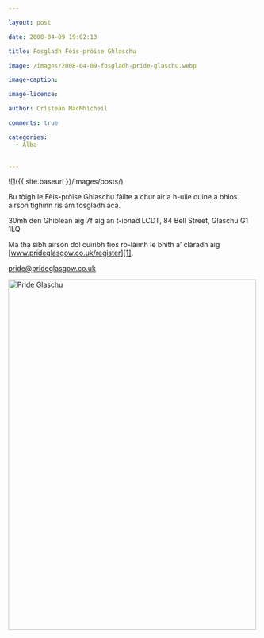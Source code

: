 ```yaml
---

layout: post

date: 2008-04-09 19:02:13

title: Fosgladh Fèis-pròise Ghlaschu

image: /images/2008-04-09-fosgladh-pride-glaschu.webp

image-caption:

image-licence:

author: Crìstean MacMhìcheil

comments: true

categories:
  - Alba
  

---
```


![]({{ site.baseurl }}/images/posts/)

Bu tòigh le Fèis-pròise Ghlaschu fàilte a chur air a h-uile duine a bhios airson tighinn ris am fosgladh aca.

<!--more-->

30mh den Ghiblean aig 7f aig an t-ionad LCDT, 84 Bell Street, Glaschu G1 1LQ

Ma tha sibh airson dol cuiribh fios ro-làimh le bhith a&#8217; clàradh aig [www.prideglasgow.co.uk/register][1].

[pride@prideglasgow.co.uk][2]

<img class="alignnone size-full wp-image-97" title="Pride Glaschu" src="https://i1.wp.com/s3.media.squarespace.com/production/303409/11165291/naidheachdanpinc/wp-content/uploads/2008/04/pride-launch-invite.webp?resize=500%2C706" alt="Pride Glaschu" width="500" height="706" data-recalc-dims="1" />

 [1]: http://www.prideglasgow.co.uk/register "Làrach-lìn Pride Glaschu"
 [2]: mailto:pride@prideglasgow.co.uk "Cuir post-d ri Pride Glaschu"
